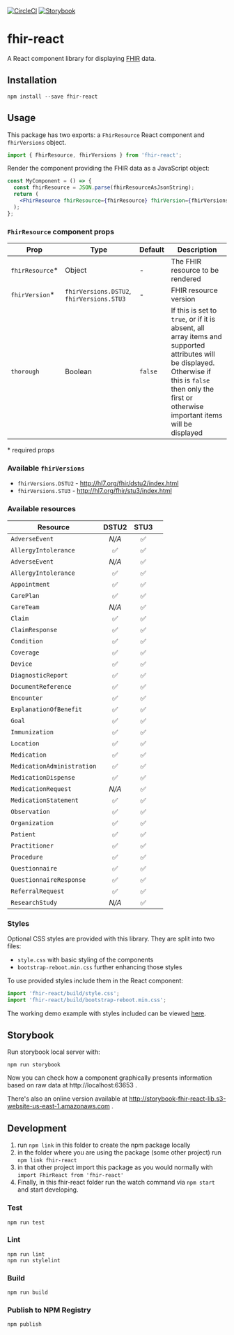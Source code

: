 [![CircleCI](https://circleci.com/gh/1uphealth/fhir-react/tree/master.svg?style=svg)](https://circleci.com/gh/1uphealth/fhir-react/tree/master)
[![Storybook](https://github.com/storybookjs/brand/raw/master/badge/badge-storybook.svg?sanitize=true)](http://storybook-fhir-react-lib.s3-website-us-east-1.amazonaws.com/)

# fhir-react

A React component library for displaying [FHIR](https://1up.health/dev/doc/introduction-to-fhir) data.

## Installation

```
npm install --save fhir-react
```

## Usage

This package has two exports: a `FhirResource` React component and `fhirVersions` object.

```js
import { FhirResource, fhirVersions } from 'fhir-react';
```

Render the component providing the FHIR data as a JavaScript object:

```jsx
const MyComponent = () => {
  const fhirResource = JSON.parse(fhirResourceAsJsonString);
  return (
    <FhirResource fhirResource={fhirResource} fhirVersion={fhirVersions.STU3} />
  );
};
```

### `FhirResource` component props

| Prop             | Type                                      | Default | Description                                                                                                                                                                                               |
| ---------------- | ----------------------------------------- | ------- | --------------------------------------------------------------------------------------------------------------------------------------------------------------------------------------------------------- |
| `fhirResource`\* | Object                                    | -       | The FHIR resource to be rendered                                                                                                                                                                          |
| `fhirVersion`\*  | `fhirVersions.DSTU2`, `fhirVersions.STU3` | -       | FHIR resource version                                                                                                                                                                                     |
| `thorough`       | Boolean                                   | `false` | If this is set to `true`, or if it is absent, all array items and supported attributes will be displayed. Otherwise if this is `false` then only the first or otherwise important items will be displayed |

\* required props

### Available `fhirVersions`

- `fhirVersions.DSTU2` - http://hl7.org/fhir/dstu2/index.html
- `fhirVersions.STU3` - http://hl7.org/fhir/stu3/index.html

### Available resources

| Resource                   | DSTU2 | STU3 |     |
| -------------------------- | :---: | :--: | :-: |
| `AdverseEvent`             | _N/A_ |  ✅  |     |
| `AllergyIntolerance`       |  ✅   |  ✅  |     |
| `AdverseEvent`             | _N/A_ |  ✅  |     |
| `AllergyIntolerance`       |  ✅   |  ✅  |     |
| `Appointment`              |  ✅   |  ✅  |     |
| `CarePlan`                 |  ✅   |  ✅  |     |
| `CareTeam`                 | _N/A_ |  ✅  |     |
| `Claim`                    |  ✅   |  ✅  |     |
| `ClaimResponse`            |  ✅   |  ✅  |     |
| `Condition`                |  ✅   |  ✅  |     |
| `Coverage`                 |  ✅   |  ✅  |     |
| `Device`                   |  ✅   |  ✅  |     |
| `DiagnosticReport`         |  ✅   |  ✅  |     |
| `DocumentReference`        |  ✅   |  ✅  |     |
| `Encounter`                |  ✅   |  ✅  |     |
| `ExplanationOfBenefit`     |  ✅   |  ✅  |     |
| `Goal`                     |  ✅   |  ✅  |     |
| `Immunization`             |  ✅   |  ✅  |     |
| `Location`                 |  ✅   |  ✅  |     |
| `Medication`               |  ✅   |  ✅  |     |
| `MedicationAdministration` |  ✅   |  ✅  |     |
| `MedicationDispense`       |  ✅   |  ✅  |     |
| `MedicationRequest`        | _N/A_ |  ✅  |     |
| `MedicationStatement`      |  ✅   |  ✅  |     |
| `Observation`              |  ✅   |  ✅  |     |
| `Organization`             |  ✅   |  ✅  |     |
| `Patient`                  |  ✅   |  ✅  |     |
| `Practitioner`             |  ✅   |  ✅  |     |
| `Procedure`                |  ✅   |  ✅  |     |
| `Questionnaire`            |  ✅   |  ✅  |     |
| `QuestionnaireResponse`    |  ✅   |  ✅  |     |
| `ReferralRequest`          |  ✅   |  ✅  |     |
| `ResearchStudy`            | _N/A_ |  ✅  |     |

### Styles

Optional CSS styles are provided with this library. They are split into two files:

- `style.css` with basic styling of the components
- `bootstrap-reboot.min.css` further enhancing those styles

To use provided styles include them in the React component:

```js
import 'fhir-react/build/style.css';
import 'fhir-react/build/bootstrap-reboot.min.css';
```

The working demo example with styles included can be viewed [here](https://codesandbox.io/s/infallible-diffie-r6ln5).

## Storybook

Run storybook local server with:

```
npm run storybook
```

Now you can check how a component graphically presents information based on raw data at http://localhost:63653 .

There's also an online version available at http://storybook-fhir-react-lib.s3-website-us-east-1.amazonaws.com .

## Development

1. run `npm link` in this folder to create the npm package locally
1. in the folder where you are using the package (some other project) run `npm link fhir-react`
1. in that other project import this package as you would normally with `import FhirReact from 'fhir-react'`
1. Finally, in this fhir-react folder run the watch command via `npm start` and start developing.

### Test

```
npm run test
```

### Lint

```
npm run lint
npm run stylelint
```

### Build

```
npm run build
```

### Publish to NPM Registry

```
npm publish
```
